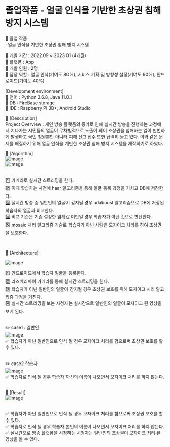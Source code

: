 # 졸업작품 - 얼굴 인식을 기반한 초상권 침해 방지 시스템 <br/>

:book: 졸업 작품 <br/>
: 얼굴 인식을 기반한 초상권 침해 방지 시스템 <br/>

:round_pushpin: 개발 기간 : 2022.09 ~ 2023.01 (4개월) <br/> 
:round_pushpin: 플랫폼 : App <br/>
:round_pushpin: 개발 인원 : 2명 <br/>
:round_pushpin: 담당 역할 : 얼굴 인식(기여도 80%), 서비스 기획 및 방향성 설정(기여도 90%), 안드로이드(기여도 40%) <br/>

[Development environment] <br/>
:round_pushpin: 언어 : Python 3.6.8, Java 11.0.1 <br/>
:round_pushpin: DB : FireBase storage <br/>
:round_pushpin: IDE : Raspberry Pi 3B+, Android Studio <br/>

:round_pushpin: [Description] <br/>
Project Overview : 개인 방송 플랫폼의 증가로 인해 실시간 방송을 진행하는 과정에서 지나가는 시민들의 얼굴이 무차별적으로 노출이 되어 초상권을 침해하는 일이 빈번하게 발생하고 국민 청원뿐만 아니라 피해 신고 접수 또한 급격히 늘고 있다. 이와 같은 문제를 해결하기 위해 얼굴 인식을 기반한 초상권 침해 방지 시스템을 제작하기로 하였다. <br/>

:round_pushpin: [Algorithm] <br/>
![image](https://user-images.githubusercontent.com/102573192/210356161-e78fed26-8a45-40cb-9fe3-fac1acb6b48f.png) <br/> 
![image](https://user-images.githubusercontent.com/102573192/215275548-01bbe2d8-3778-4426-ba26-106ee113a3ea.png) <br/> 
<br/> 

1️⃣ 카메라로 실시간 스트리밍을 한다. <br/>
2️⃣ 이때 학습자는 사전에 haar 알고리즘을 통해 얼굴 등록 과정을 거치고 DB에 저장한다.  <br/>
3️⃣ 실시간 방송 중 일반인의 얼굴이 감지될 경우 adaboost 알고리즘으로 DB에 저장된 학습자의 얼굴과 비교한다. <br/>
4️⃣ 비교 기준은 기존 설정한 임계값 미만일 경우 학습자가 아닌 것으로 판단한다. <br/>
:five: mosaic 처리 알고리즘 기술로 학습자가 아닌 사람은 모자이크 처리를 하여 초상권을 보호한다.<br/>

<br/>

:round_pushpin: [Architecture] <br/>

![image](https://github.com/kyounggseo/real-time-face/assets/102573192/f0c690c0-91e4-4e11-8d75-7a07511654db) <br/>
<!-- ![image](https://github.com/kyounggseo/real-time-face/assets/102573192/07878a69-34e1-4563-9e50-d639467a6f89) <br/> -->
1️⃣ 안드로이드에서 학습자 얼굴을 등록한다. <br/>
2️⃣ 라즈베리파이 카메라를 통해 실시간 스트리밍을 한다. <br/>
3️⃣ 학습자가 이닌 일반인의 얼굴이 감지될 경우 초상권 보호를 위해 모자이크 처리 알고리즘 과정을 거친다. <br/>
:four: 실시간 스트리밍을 보는 시청자는 실시간으로 일반인의 얼굴이 모자이크 된 영상을 보게 된다. <br/>
<br/>

✏️ case1 : 일반인 <br/>
![image](https://user-images.githubusercontent.com/102573192/210356297-37bff7e5-de71-4aa0-966e-c9e7660e455c.png) <br/>
✅ 학습자가 아닌 일반인으로 인식 될 경우 모자이크 처리를 함으로써 초상권 보호를 할 수 있다. <br/>
<br/>

✏️ case2 학습자 <br/>
![image](https://github.com/kyounggseo/real-time-face/assets/102573192/b7258bad-fec2-42dc-9b71-60d96ce24290) <br/>
✅ 학습자로 인식 될 경우 학습자 자신의 이름이 나오면서 모자이크 처리를 하지 않는다. <br/>
<br/>

:round_pushpin: [Result] <br/>
![image](https://github.com/kyounggseo/real-time-face/assets/102573192/9ebc3fc3-4106-4c21-b6c0-16da77fb7979) <br/>
<br/>

✅ 학습자가 아닌 일반인으로 인식 될 경우 모자이크 처리를 함으로써 초상권 보호를 할 수 있다. <br/>
✅ 학습자로 인식 될 경우 학습자 본인의 이름이 나오면서 모자이크 처리를 하지 않는다.<br/>
✅ 실시간으로 방송 플랫폼을 시청하는 시청자는 일반인의 초상권이 모자이크 처리 된 영상을 볼 수 있다.<br/>
